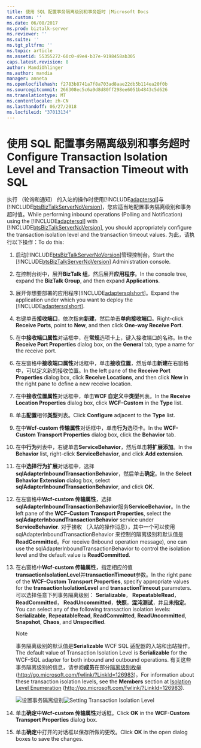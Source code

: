 ```yaml
---
title: 使用 SQL 配置事务隔离级别和事务超时 |Microsoft Docs
ms.custom: ''
ms.date: 06/08/2017
ms.prod: biztalk-server
ms.reviewer: ''
ms.suite: ''
ms.tgt_pltfrm: ''
ms.topic: article
ms.assetid: 55355272-60c0-49e4-b37e-9198458ab305
caps.latest.revision: 8
author: MandiOhlinger
ms.author: mandia
manager: anneta
ms.openlocfilehash: f2783b8741a7f8a703ad8aae22db5b114ea20f0b
ms.sourcegitcommit: 266308ec5c6a9d8d80ff298ee6051b4843c5d626
ms.translationtype: MT
ms.contentlocale: zh-CN
ms.lasthandoff: 06/27/2018
ms.locfileid: "37013134"
---
```

# <a name="configure-transaction-isolation-level-and-transaction-timeout-with-sql"></a><span data-ttu-id="da6e4-102">使用 SQL 配置事务隔离级别和事务超时</span><span class="sxs-lookup"><span data-stu-id="da6e4-102">Configure Transaction Isolation Level and Transaction Timeout with SQL</span></span>
<span data-ttu-id="da6e4-103">执行 （轮询和通知） 的入站的操作时使用[!INCLUDE[adaptersql](../../includes/adaptersql-md.md)]与[!INCLUDE[btsBizTalkServerNoVersion](../../includes/btsbiztalkservernoversion-md.md)]，您应适当地配置事务隔离级别和事务超时值。</span><span class="sxs-lookup"><span data-stu-id="da6e4-103">While performing inbound operations (Polling and Notification) using the [!INCLUDE[adaptersql](../../includes/adaptersql-md.md)] with [!INCLUDE[btsBizTalkServerNoVersion](../../includes/btsbiztalkservernoversion-md.md)], you should appropriately configure the transaction isolation level and the transaction timeout values.</span></span> <span data-ttu-id="da6e4-104">为此，请执行以下操作：</span><span class="sxs-lookup"><span data-stu-id="da6e4-104">To do this:</span></span>  

1. <span data-ttu-id="da6e4-105">启动[!INCLUDE[btsBizTalkServerNoVersion](../../includes/btsbiztalkservernoversion-md.md)]管理控制台。</span><span class="sxs-lookup"><span data-stu-id="da6e4-105">Start the [!INCLUDE[btsBizTalkServerNoVersion](../../includes/btsbiztalkservernoversion-md.md)] Administration console.</span></span>  

2. <span data-ttu-id="da6e4-106">在控制台树中，展开**BizTalk 组**，然后展开**应用程序**。</span><span class="sxs-lookup"><span data-stu-id="da6e4-106">In the console tree, expand the **BizTalk Group**, and then expand **Applications**.</span></span>  

3. <span data-ttu-id="da6e4-107">展开你想要部署的应用程序[!INCLUDE[adaptersqlshort](../../includes/adaptersqlshort-md.md)]。</span><span class="sxs-lookup"><span data-stu-id="da6e4-107">Expand the application under which you want to deploy the [!INCLUDE[adaptersqlshort](../../includes/adaptersqlshort-md.md)].</span></span>  

4. <span data-ttu-id="da6e4-108">右键单击**接收端口**，依次指向**新建**，然后单击**单向接收端口**。</span><span class="sxs-lookup"><span data-stu-id="da6e4-108">Right-click **Receive Ports**, point to **New**, and then click **One-way Receive Port**.</span></span>  

5. <span data-ttu-id="da6e4-109">在中**接收端口属性**对话框中，在**常规**选项卡上，键入接收端口的名称。</span><span class="sxs-lookup"><span data-stu-id="da6e4-109">In the **Receive Port Properties** dialog box, on the **General** tab, type a name for the receive port.</span></span>  

6. <span data-ttu-id="da6e4-110">在左窗格中**接收端口属性**对话框中，单击**接收位置**，然后单击**新建**在右窗格中，可以定义新的接收位置。</span><span class="sxs-lookup"><span data-stu-id="da6e4-110">In the left pane of the **Receive Port Properties** dialog box, click **Receive Locations**, and then click **New** in the right pane to define a new receive location.</span></span>  

7. <span data-ttu-id="da6e4-111">在中**接收位置属性**对话框中，单击**WCF 自定义**中**类型**列表。</span><span class="sxs-lookup"><span data-stu-id="da6e4-111">In the **Receive Location Properties** dialog box, click **WCF-Custom** in the **Type** list.</span></span>  

8. <span data-ttu-id="da6e4-112">单击**配置**相邻**类型**列表。</span><span class="sxs-lookup"><span data-stu-id="da6e4-112">Click **Configure** adjacent to the **Type** list.</span></span>  

9. <span data-ttu-id="da6e4-113">在中**Wcf-custom 传输属性**对话框中，单击**行为**选项卡。</span><span class="sxs-lookup"><span data-stu-id="da6e4-113">In the **WCF-Custom Transport Properties** dialog box, click the **Behavior** tab.</span></span>  

10. <span data-ttu-id="da6e4-114">在中**行为**列表中，右键单击**ServiceBehavior**，然后单击**将扩展添加**。</span><span class="sxs-lookup"><span data-stu-id="da6e4-114">In the **Behavior** list, right-click **ServiceBehavior**, and click **Add extension**.</span></span>  

11. <span data-ttu-id="da6e4-115">在中**选择行为扩展**对话框中，选择**sqlAdapterInboundTransactionBehavior**，然后单击**确定**。</span><span class="sxs-lookup"><span data-stu-id="da6e4-115">In the **Select Behavior Extension** dialog box, select **sqlAdapterInboundTransactionBehavior**, and click **OK**.</span></span>  

12. <span data-ttu-id="da6e4-116">在左窗格中**Wcf-custom 传输属性**，选择**sqlAdapterInboundTransactionBehavior**服务**ServiceBehavior**。</span><span class="sxs-lookup"><span data-stu-id="da6e4-116">In the left pane of the **WCF-Custom Transport Properties**, select the **sqlAdapterInboundTransactionBehavior** service under **ServiceBehavior**.</span></span> <span data-ttu-id="da6e4-117">对于接收 （入站的操作消息），其中一个可以使用 sqlAdapterInboundTransactionBehavior 来控制的隔离级别和默认值是**ReadCommitted**。</span><span class="sxs-lookup"><span data-stu-id="da6e4-117">For receive (Inbound operation message), one can use the sqlAdapterInboundTransactionBehavior to control the isolation level and the default value is **ReadCommitted**.</span></span>  

13. <span data-ttu-id="da6e4-118">在右窗格中**Wcf-custom 传输属性**，指定相应的值**transactionIsolationLevel**并**transactionTimeout**参数。</span><span class="sxs-lookup"><span data-stu-id="da6e4-118">In the right pane of the **WCF-Custom Transport Properties**, specify appropriate values for the **transactionIsolationLevel** and **transactionTimeout** parameters.</span></span> <span data-ttu-id="da6e4-119">可以选择任意下列事务隔离级别： **Serializable**， **RepeatableRead**， **ReadCommitted**， **ReadUncommitted**，**快照**，**混沌测试**，并且**未指定**。</span><span class="sxs-lookup"><span data-stu-id="da6e4-119">You can select any of the following transaction isolation levels: **Serializable**, **RepeatableRead**, **ReadCommitted**, **ReadUncommitted**, **Snapshot**, **Chaos**, and **Unspecified**.</span></span>  

    > [!NOTE]
    >  <span data-ttu-id="da6e4-120">事务隔离级别的默认值是**Serializable** WCF SQL 适配器的入站和出站操作。</span><span class="sxs-lookup"><span data-stu-id="da6e4-120">The default value of Transaction Isolation Level is **Serializable** for the WCF-SQL adapter for both inbound and outbound operations.</span></span> <span data-ttu-id="da6e4-121">有关这些事务隔离级别的信息，请参阅**成员**在部分[隔离级别枚举](http://go.microsoft.com/fwlink/?LinkId=126983)(http://go.microsoft.com/fwlink/?LinkId=126983)。</span><span class="sxs-lookup"><span data-stu-id="da6e4-121">For information about these transaction isolation levels, see the **Members** section at [Isolation Level Enumeration](http://go.microsoft.com/fwlink/?LinkId=126983) (http://go.microsoft.com/fwlink/?LinkId=126983).</span></span>  

     <span data-ttu-id="da6e4-122">![设置事务隔离级别](../../adapters-and-accelerators/adapter-sql/media/b39c180e-ca9f-48ca-9550-f4837826d00e.gif "b39c180e-ca9f-48ca-9550-f4837826d00e")</span><span class="sxs-lookup"><span data-stu-id="da6e4-122">![Setting Transaction Isolation Level](../../adapters-and-accelerators/adapter-sql/media/b39c180e-ca9f-48ca-9550-f4837826d00e.gif "b39c180e-ca9f-48ca-9550-f4837826d00e")</span></span>  

14. <span data-ttu-id="da6e4-123">单击**确定**中**Wcf-custom 传输属性**对话框。</span><span class="sxs-lookup"><span data-stu-id="da6e4-123">Click **OK** in the **WCF-Custom Transport Properties** dialog box.</span></span>  

15. <span data-ttu-id="da6e4-124">单击**确定**中打开的对话框以保存所做的更改。</span><span class="sxs-lookup"><span data-stu-id="da6e4-124">Click **OK** in the open dialog boxes to save the changes.</span></span>
